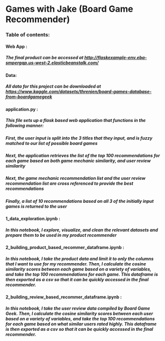 # Games with Jake (Board Game Recommender)

### Table of contents:

#### Web App :
##### The final product can be accessed at http://flaskexample-env.eba-smpergqp.us-west-2.elasticbeanstalk.com/

#### Data:  
##### All data for this project can be downloaded at https://www.kaggle.com/datasets/threnjen/board-games-database-from-boardgamegeek

#### application.py :
##### This file sets up a flask based web application that functions in the following manner:
##### First, the user input is split into the 3 titles that they input, and is fuzzy matched to our list of possible board games
##### Next, the application retrieves the list of the top 100 recommendations for each game based on both game mechanic similarity, and user review similarity
##### Next, the game mechanic recommendation list and the user review recommendation list are cross referenced to provide the best recommendations
##### Finally, a list of 10 recommendations based on all 3 of the initially input games is returned to the user

#### 1_data_exploration.ipynb :
##### In this notebook, I explore, visualize, and clean the relevant datasets and prepare them to be used in my product recommender

#### 2_building_product_based_recommer_dataframe.ipynb :
##### In this notebook, I take the product data and limit it to only the columns that I want to use for my recommender. Then, I calculate the cosine similarity scores between each game based on a variety of variables, and take the top 100 recommendations for each game. This dataframe is then exported as a csv so that it can be quickly accessed in the final recommender.

#### 2_building_review_based_recommer_dataframe.ipynb :
##### In this notebook, I take the user review data compiled by Board Game Geek.  Then, I calculate the cosine similarity scores between each user based on a variety of variables, and take the top 100 recommendations for each game based on what similar users rated highly. This dataframe is then exported as a csv so that it can be quickly accessed in the final recommender.
